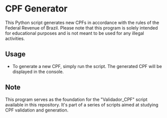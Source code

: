 # CPF Generator

This Python script generates new CPFs in accordance with the rules of the Federal Revenue of Brazil. Please note that this program is solely intended for educational purposes and is not meant to be used for any illegal activities.

## Usage

- To generate a new CPF, simply run the script. The generated CPF will be displayed in the console.

## Note

This program serves as the foundation for the "Validador_CPF" script available in this repository. It's part of a series of scripts aimed at studying CPF validation and generation.
